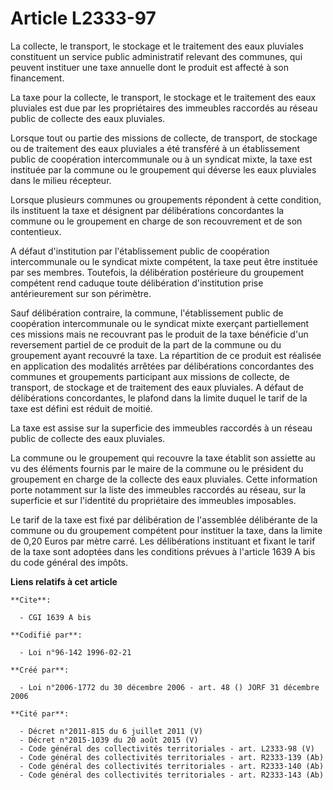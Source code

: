 # Article L2333-97

La collecte, le transport, le stockage et le traitement des eaux pluviales constituent un service public administratif
relevant des communes, qui peuvent instituer une taxe annuelle dont le produit est affecté à son financement.

La taxe pour la collecte, le transport, le stockage et le traitement des eaux pluviales est due par les propriétaires des
immeubles raccordés au réseau public de collecte des eaux pluviales.

Lorsque tout ou partie des missions de collecte, de transport, de stockage ou de traitement des eaux pluviales a été
transféré à un établissement public de coopération intercommunale ou à un syndicat mixte, la taxe est instituée par la
commune ou le groupement qui déverse les eaux pluviales dans le milieu récepteur.

Lorsque plusieurs communes ou groupements répondent à cette condition, ils instituent la taxe et désignent par délibérations
concordantes la commune ou le groupement en charge de son recouvrement et de son contentieux.

A défaut d'institution par l'établissement public de coopération intercommunale ou le syndicat mixte compétent, la taxe peut
être instituée par ses membres. Toutefois, la délibération postérieure du groupement compétent rend caduque toute
délibération d'institution prise antérieurement sur son périmètre.

Sauf délibération contraire, la commune, l'établissement public de coopération intercommunale ou le syndicat mixte exerçant
partiellement ces missions mais ne recouvrant pas le produit de la taxe bénéficie d'un reversement partiel de ce produit de
la part de la commune ou du groupement ayant recouvré la taxe. La répartition de ce produit est réalisée en application des
modalités arrêtées par délibérations concordantes des communes et groupements participant aux missions de collecte, de
transport, de stockage et de traitement des eaux pluviales. A défaut de délibérations concordantes, le plafond dans la limite
duquel le tarif de la taxe est défini est réduit de moitié.

La taxe est assise sur la superficie des immeubles raccordés à un réseau public de collecte des eaux pluviales.

La commune ou le groupement qui recouvre la taxe établit son assiette au vu des éléments fournis par le maire de la commune
ou le président du groupement en charge de la collecte des eaux pluviales. Cette information porte notamment sur la liste des
immeubles raccordés au réseau, sur la superficie et sur l'identité du propriétaire des immeubles imposables.

Le tarif de la taxe est fixé par délibération de l'assemblée délibérante de la commune ou du groupement compétent pour
instituer la taxe, dans la limite de 0,20 Euros par mètre carré. Les délibérations instituant et fixant le tarif de la taxe
sont adoptées dans les conditions prévues à l'article 1639 A bis du code général des impôts.

**Liens relatifs à cet article**

	**Cite**:

	  - CGI 1639 A bis

	**Codifié par**:

	  - Loi n°96-142 1996-02-21

	**Créé par**:

	  - Loi n°2006-1772 du 30 décembre 2006 - art. 48 () JORF 31 décembre 2006

	**Cité par**:

	  - Décret n°2011-815 du 6 juillet 2011 (V)
	  - Décret n°2015-1039 du 20 août 2015 (V)
	  - Code général des collectivités territoriales - art. L2333-98 (V)
	  - Code général des collectivités territoriales - art. R2333-139 (Ab)
	  - Code général des collectivités territoriales - art. R2333-140 (Ab)
	  - Code général des collectivités territoriales - art. R2333-143 (Ab)
